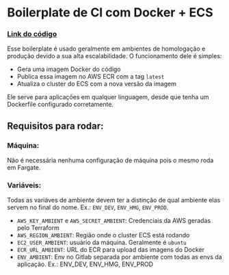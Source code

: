 # Boilerplate de CI com Docker + ECS
### [Link do código](/wip)

Esse boilerplate é usado geralmente em ambientes de homologação e produção devido a sua alta escalabilidade. O funcionamento dele é simples:
- Gera uma imagem Docker do código
- Publica essa imagem no AWS ECR com a tag `latest`
- Atualiza o cluster do ECS com a nova versão da imagem

Ele serve para aplicações em qualquer linguagem, desde que tenha um Dockerfile configurado corretamente.

## Requisitos para rodar:
### Máquina:
Não é necessária nenhuma configuração de máquina pois o mesmo roda em Fargate.

### Variáveis:
Todas as variáves de ambiente devem ter a distinção de qual ambiente elas servem no final do nome. Ex.: `ENV_DEV`, `ENV_HMG`, `ENV_PROD`.

- `AWS_KEY_AMBIENT` e `AWS_SECRET_AMBIENT`: Credenciais da AWS geradas pelo Terraform
- `AWS_REGION_AMBIENT`: Região onde o cluster ECS está rodando
- `EC2_USER_AMBIENT`: usuário da máquina. Geralmente é `ubuntu`
- `ECR_URL_AMBIENT`: URL do ECR para upload das imagens do Docker
- `ENV_AMBIENT`: Env no Gitlab separada por ambiente com todas as envs da aplicação. Ex.: ENV_DEV, ENV_HMG, ENV_PROD
